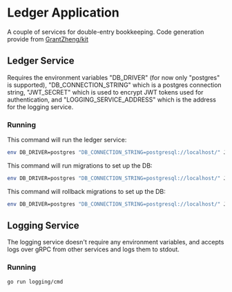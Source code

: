 # Ledger Application
A couple of services for double-entry bookkeeping. Code generation provide from [GrantZheng/kit](https://github.com/GrantZheng/kit)

## Ledger Service
Requires the environment variables "DB_DRIVER" (for now only "postgres" is supported), "DB_CONNECTION_STRING" which is a postgres connection string, "JWT_SECRET" which is used to encrypt JWT tokens used for authentication, and "LOGGING_SERVICE_ADDRESS" which is the address for the logging service.

### Running
This command will run the ledger service:

```bash
env DB_DRIVER=postgres "DB_CONNECTION_STRING=postgresql://localhost/" JWT_SECRET=test123 go run ledger/cmd
```

This command will run migrations to set up the DB:

```bash
env DB_DRIVER=postgres "DB_CONNECTION_STRING=postgresql://localhost/" JWT_SECRET=test123 go run ledger/cmd/migrate/main.go
```

This command will rollback migrations to set up the DB:

```bash
env DB_DRIVER=postgres "DB_CONNECTION_STRING=postgresql://localhost/" JWT_SECRET=test123 go run ledger/cmd/migrate/main.go rollback
```

## Logging Service
The logging service doesn't require any environment variables, and accepts logs over gRPC from other services and logs them to stdout.

### Running
```bash
go run logging/cmd
```
